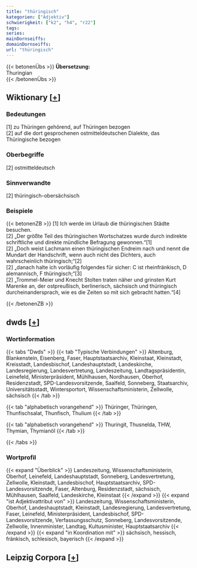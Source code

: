 ```yaml
---
title: "thüringisch"
kategorien: ["Adjektiv"]
schwierigkeit: ["k2", "h4", "r22"]
tags:
series:
mainDornseiffs:
domainDornseiffs:
url: "thüringisch"
---
```


{{< betonenÜbs >}}
**Übersetzung:**  
Thuringian  
{{< /betonenÜbs >}}

## Wiktionary [[+](https://de.wiktionary.org/wiki/thüringisch)]

### Bedeutungen
[1] zu Thüringen gehörend, auf Thüringen bezogen  
[2] auf die dort gesprochenen ostmitteldeutschen Dialekte, das Thüringische bezogen  

### Oberbegriffe
[2] ostmitteldeutsch  

### Sinnverwandte
[2] thüringisch-obersächsisch  

### Beispiele
{{< betonenZB >}}
[1] Ich werde im Urlaub die thüringischen Städte besuchen.  
[2] „Der größte Teil des thüringischen Wortschatzes wurde durch indirekte schriftliche und direkte mündliche Befragung gewonnen.“[1]  
[2] „Doch weist Lachmann einen thüringischen Endreim nach und nennt die Mundart der Handschrift, wenn auch nicht des Dichters, auch wahrscheinlich thüringisch;“[2]  
[2] „danach halte ich vorläufig folgendes für sicher: C ist rheinfränkisch, D alemannisch, F thüringisch;“[3]  
[2] „Trommel-Meier und Knecht Stolten traten näher und grinsten Kurt Marenke an, der ostpreußisch, berlinerisch, sächsisch und thüringisch durcheinandersprach, wie es die Zeiten so mit sich gebracht hatten.“[4]  

{{< /betonenZB >}}


## dwds [[+](https://www.dwds.de/wb/thüringisch)]

### Wortinformation
{{< tabs "Dwds" >}}
{{< tab "Typische Verbindungen" >}}
Altenburg, Blankenstein, Eisenberg, Faser, Hauptstaatsarchiv, Kleinstaat, Kleinstadt, Kreisstadt, Landesbischof, Landeshauptstadt, Landeskirche, Landesregierung, Landesvertretung, Landeszeitung, Landtagspräsidentin, Leinefeld, Ministerpräsident, Mühlhausen, Nordhausen, Oberhof, Residenzstadt, SPD-Landesvorsitzende, Saalfeld, Sonneberg, Staatsarchiv, Universitätsstadt, Wintersportort, Wissenschaftsministerin, Zellwolle, sächsisch
{{< /tab >}}

{{< tab "alphabetisch vorangehend" >}}
Thüringer, Thüringen, Thunfischsalat, Thunfisch, Thulium
{{< /tab >}}

{{< tab "alphabetisch vorangehend" >}}
Thuringit, Thusnelda, THW, Thymian, Thymianöl
{{< /tab >}}

{{< /tabs >}}

### Wortprofil
{{< expand "Überblick" >}} Landeszeitung, Wissenschaftsministerin, Oberhof, Leinefeld, Landeshauptstadt, Sonneberg, Landesvertretung, Zellwolle, Kleinstadt, Landesbischof, Hauptstaatsarchiv, SPD-Landesvorsitzende, Faser, Altenburg, Residenzstadt, sächsisch, Mühlhausen, Saalfeld, Landeskirche, Kleinstaat {{< /expand >}}
{{< expand "ist Adjektivattribut von" >}} Landeszeitung, Wissenschaftsministerin, Oberhof, Landeshauptstadt, Kleinstadt, Landesregierung, Landesvertretung, Faser, Leinefeld, Ministerpräsident, Landesbischof, SPD-Landesvorsitzende, Verfassungsschutz, Sonneberg, Landesvorsitzende, Zellwolle, Innenminister, Landtag, Kultusminister, Hauptstaatsarchiv {{< /expand >}}
{{< expand "in Koordination mit" >}} sächsisch, hessisch, fränkisch, schlesisch, bayerisch {{< /expand >}}

## Leipzig Corpora [[+](https://corpora.uni-leipzig.de/en/res?word=thüringisch&corpusId=deu_newscrawl-public_2018)]

